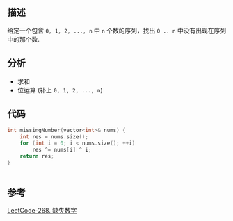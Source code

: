 ## 描述
给定一个包含 `0, 1, 2, ..., n` 中 `n` 个数的序列，找出 `0 .. n` 中没有出现在序列中的那个数.

## 分析
* 求和
* 位运算 (补上 `0, 1, 2, ..., n`)

## 代码

```cpp
int missingNumber(vector<int>& nums) {
    int res = nums.size();
    for (int i = 0; i < nums.size(); ++i)
        res ^= nums[i] ^ i;
    return res;
}
  
```

## 参考
[LeetCode-268. 缺失数字](https://leetcode-cn.com/problems/missing-number/)